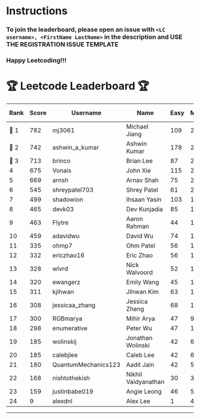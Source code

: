 # Instructions
### To join the leaderboard, please open an issue with `<LC username>, <FirstName LastName>` in the description and USE THE REGISTRATION ISSUE TEMPLATE
### Happy Leetcoding!!!


# 🏆 Leetcode Leaderboard 🏆

| Rank | Score | Username       | Name | Easy | Medium | Hard | Problems Solved |
|------|----------------|-----------------|-------------------|--------------|--------------|--------------|--------------|
| 🥇 1 | 782 | mj3061 | Michael Jiang | 109 | 272 | 43 | 424 |
| 🥈 2 | 742 | ashwin_a_kumar | Ashwin Kumar | 178 | 252 | 20 | 450 |
| 🥉 3 | 713 | brinco | Brian Lee | 87 | 259 | 36 | 382 |
| 4 | 675 | Vonais | John Xie | 115 | 229 | 34 | 378 |
| 5 | 669 | arnsh | Arnav Shah | 75 | 219 | 52 | 346 |
| 6 | 545 | shreypatel703 | Shrey Patel | 61 | 206 | 24 | 291 |
| 7 | 499 | shadowion | Ihsaan Yasin | 103 | 168 | 20 | 291 |
| 8 | 465 | devk03 | Dev Kunjadia | 85 | 175 | 10 | 270 |
| 9 | 463 | Flytre | Aaron Rahman | 44 | 148 | 41 | 233 |
| 10 | 459 | adavidwu | David Wu | 74 | 152 | 27 | 253 |
| 11 | 335 | ohmp7 | Ohm Patel | 56 | 123 | 11 | 190 |
| 12 | 332 | ericzhao16 | Eric Zhao | 56 | 123 | 10 | 189 |
| 13 | 328 | wlvrd | Nick Walvoord | 52 | 126 | 8 | 186 |
| 14 | 320 | ewangerz | Emily Wang | 45 | 109 | 19 | 173 |
| 15 | 311 | kjihwan | Jihwan Kim | 63 | 103 | 14 | 180 |
| 16 | 308 | jessicaa_zhang | Jessica Zhang | 68 | 111 | 6 | 185 |
| 17 | 300 | RGBmarya | Mihir Arya | 47 | 98 | 19 | 164 |
| 18 | 298 | enumerative | Peter Wu | 47 | 106 | 13 | 166 |
| 19 | 185 | wolinskij | Jonathan Wolinski | 42 | 67 | 3 | 112 |
| 20 | 185 | calebjlee | Caleb Lee | 42 | 61 | 7 | 110 |
| 21 | 180 | QuantumMechanics123 | Aadit Jain | 42 | 57 | 8 | 107 |
| 22 | 168 | nishtothekish | Nikhil Vaidyanathan | 30 | 36 | 22 | 88 |
| 23 | 159 | justinbabe019 | Angie Leong | 46 | 52 | 3 | 101 |
| 24 | 9 | alexdnl | Alex Lee | 1 | 4 | 0 | 5 |
---